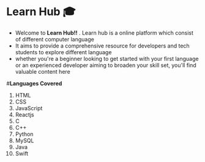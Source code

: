 # Learn Hub 🎓

 - Welcome to **Learn Hub!!** .  Learn hub is a online platform which consist of different computer language
 - It aims to provide a comprehensive resource for developers and tech students to explore different language 
 - whether you're a beginner looking to get started with your first language or an experienced developer aiming to broaden your skill set, you'll find valuable content here
   
 #**Languages Covered**

1. HTML
2. CSS
3. JavaScript
4. Reactjs
5. C
6. C++
7. Python
8. MySQL
9. Java
10. Swift
    
    

    
    
    

